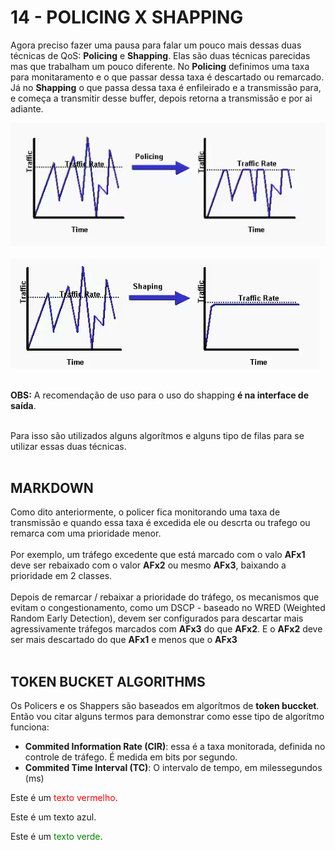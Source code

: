 # 14 - POLICING X SHAPPING

Agora preciso fazer uma pausa para falar um pouco mais dessas duas técnicas de QoS: **Policing** e **Shapping**. Elas são duas técnicas parecidas mas que trabalham um pouco diferente. No **Policing** definimos uma taxa para monitaramento e o que passar dessa taxa é descartado ou remarcado. Já no **Shapping** o que passa dessa taxa é enfileirado e a transmissão para, e começa a transmitir desse buffer, depois retorna a transmissão e por ai adiante. 

![POLICING](Imagens/policing.png) <br></br>
![SHAPPING](Imagens/shapping.png) <br></br>

**OBS:** A recomendação de uso para o uso do shapping **é na interface de saída**. <br></br>

Para isso são utilizados alguns algorítmos e alguns tipo de filas para se utilizar essas duas técnicas. <br></br>

## MARKDOWN

Como dito anteriormente, o policer fica monitorando uma taxa de transmissão e quando essa taxa é excedida ele ou descrta ou trafego ou remarca com uma prioridade menor.<br></br>
Por exemplo, um tráfego excedente que está marcado com o valo **AFx1** deve ser rebaixado com o valor **AFx2** ou mesmo **AFx3**, baixando a prioridade em 2 classes. <br></br>
Depois de remarcar / rebaixar a prioridade do tráfego, os mecanismos que evitam o congestionamento, como um DSCP - baseado no WRED (Weighted Random Early Detection), devem ser configurados para descartar mais agressivamente tráfegos marcados com **AFx3** do que **AFx2**. E o **AFx2** deve ser mais descartado do que **AFx1** e menos que o **AFx3** <br></br>

## TOKEN BUCKET ALGORITHMS

Os Policers e os Shappers são baseados em algorítmos de **token buccket**. Então vou citar alguns termos para demonstrar como esse tipo de algorítmo funciona: 
- **Commited Information Rate (CIR)**: essa é a taxa monitorada, definida no controle de tráfego. É medida em bits por segundo.
- **Commited Time Interval (TC)**: O intervalo de tempo, em milessegundos (ms)


<!DOCTYPE html>
<html lang="pt-br">
<head>
  <meta charset="UTF-8">
  <meta name="viewport" content="width=device-width, initial-scale=1.0">
  <title>Colorindo Textos</title>
  <style>
    .vermelho {
      color: red;
    }

    .azul {
      color: blue;
    }

    .verde {
      color: green;
    }
  </style>
</head>
<body>

<p>Este é um <span class="vermelho">texto vermelho</span>.</p>
<p>Este é um <span class="azul">texto azul</span>.</p>
<p>Este é um <span class="verde">texto verde</span>.</p>

</body>
</html>

